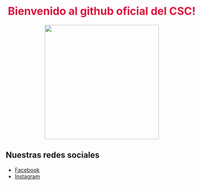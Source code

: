 <div align="center" style="text-align: center">
    <h1 style="align-self: center; color: crimson">Bienvenido al github oficial del CSC!</h1>
    <img style="margin: auto" width="300" src="a-color-sin-fondo_1.webp">
</div>

## Nuestras redes sociales

- [Facebook](https://www.facebook.com/csc.its)
- [Instagram](https://www.instagram.com/csc.itsaltillo/)

